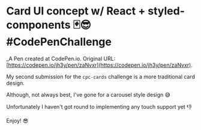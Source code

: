 # Card UI concept w/ React + styled-components 🃏😎 #CodePenChallenge
 _A Pen created at CodePen.io. Original URL: [https://codepen.io/jh3y/pen/zaNvxr](https://codepen.io/jh3y/pen/zaNvxr).

 My second submission for the `cpc-cards` challenge is a more traditional card design.

Although, not always best, I've gone for a carousel style design 😅

Unfortunately I haven't got round to implementing any touch support yet 👎

Enjoy! 😎